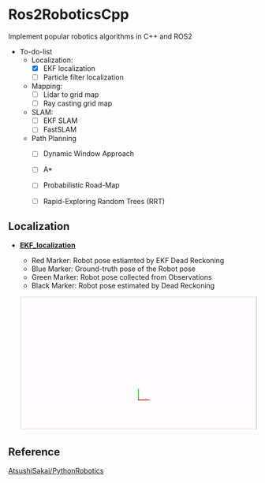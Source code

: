 # Ros2RoboticsCpp

Implement popular robotics algorithms in C++ and ROS2

* To-do-list
    - Localization:
        - [x] EKF localization
        - [ ] Particle filter localization
    - Mapping:
        - [ ] Lidar to grid map
        - [ ] Ray casting grid map
    - SLAM:
        - [ ] EKF SLAM
        - [ ] FastSLAM 
    - Path Planning
        - [ ] Dynamic Window Approach
        - [ ] A* 
        - [ ] Probabilistic Road-Map
        - [ ] Rapid-Exploring Random Trees (RRT)


## Localization 
- [**EKF_localization**](./src/ekf_localization/)
    * Red Marker: Robot pose estiamted by EKF
    Dead Reckoning
    * Blue Marker: Ground-truth pose of the Robot pose 
    * Green Marker: Robot pose collected from Observations
    * Black Marker: Robot pose estimated by Dead Reckoning

    <p align="center">
    <img src="https://github.com/quangnhat185/Media/blob/main/ros2RoboticsCpp/EKF_localization.gif" width="960" />
    </p>


## Reference
[AtsushiSakai/PythonRobotics](https://github.com/AtsushiSakai/PythonRobotics)